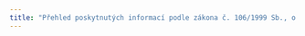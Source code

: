 ```yaml
---
title: "Přehled poskytnutých informací podle zákona č. 106/1999 Sb., o svobodném přístupu k informacím"
---
```

